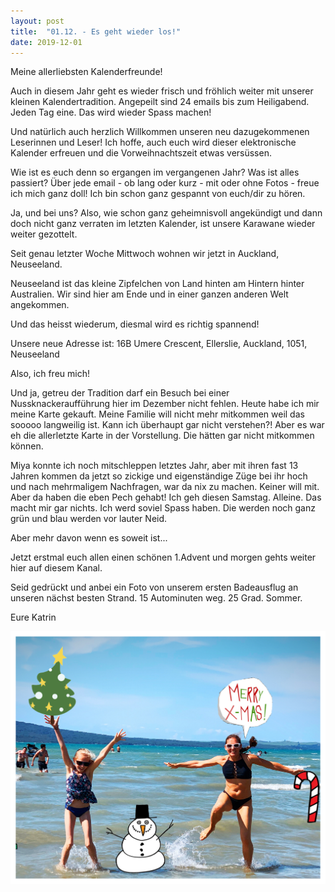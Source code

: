 ```yaml
---
layout: post
title:  "01.12. - Es geht wieder los!"
date: 2019-12-01
---
```

Meine allerliebsten Kalenderfreunde!


Auch in diesem Jahr geht es wieder frisch und fröhlich weiter mit unserer kleinen Kalendertradition. Angepeilt sind 24 emails bis zum Heiligabend. Jeden Tag eine. Das wird wieder Spass machen!

Und natürlich auch herzlich Willkommen unseren neu dazugekommenen Leserinnen und Leser! Ich hoffe, auch euch wird dieser elektronische Kalender erfreuen und die Vorweihnachtszeit etwas versüssen. 

Wie ist es euch denn so ergangen im vergangenen Jahr? Was ist alles passiert? Über jede email - ob lang oder kurz - mit oder ohne Fotos - freue ich mich ganz doll! Ich bin schon ganz gespannt von euch/dir zu hören.

Ja, und bei uns? Also, wie schon ganz geheimnisvoll angekündigt und dann doch nicht ganz verraten im letzten Kalender, ist unsere Karawane wieder weiter gezottelt. 

Seit genau letzter Woche Mittwoch wohnen wir jetzt in Auckland, Neuseeland.

Neuseeland ist das kleine Zipfelchen von Land hinten am Hintern hinter Australien. Wir sind hier am Ende und in einer ganzen anderen Welt angekommen.

Und das heisst wiederum, diesmal wird es richtig spannend!

Unsere neue Adresse ist: 16B Umere Crescent, Ellerslie, Auckland, 1051, Neuseeland

Also, ich freu mich!

Und ja, getreu der Tradition darf ein Besuch bei einer Nussknackeraufführung hier im Dezember nicht fehlen. Heute habe ich mir meine Karte gekauft. Meine Familie will nicht mehr mitkommen weil das sooooo langweilig ist. Kann ich überhaupt gar nicht verstehen?! Aber es war eh die allerletzte Karte in der Vorstellung. Die hätten gar nicht mitkommen können.

Miya konnte ich noch mitschleppen letztes Jahr, aber mit ihren fast 13 Jahren kommen da jetzt so zickige und eigenständige Züge bei ihr hoch und nach mehrmaligem Nachfragen, war da nix zu machen. Keiner will mit. Aber da haben die eben Pech gehabt! Ich geh diesen Samstag. Alleine. Das macht mir gar nichts. Ich werd soviel Spass haben. Die werden noch ganz grün und blau werden vor lauter Neid.

Aber mehr davon wenn es soweit ist...

Jetzt erstmal euch allen einen schönen 1.Advent und morgen gehts weiter hier auf diesem Kanal.

Seid gedrückt und anbei ein Foto von unserem ersten Badeausflug an unseren nächst besten Strand. 15 Autominuten weg. 25 Grad. Sommer.

Eure Katrin



![image1.jpeg](/assets/2019-12-01/image1.jpeg)

